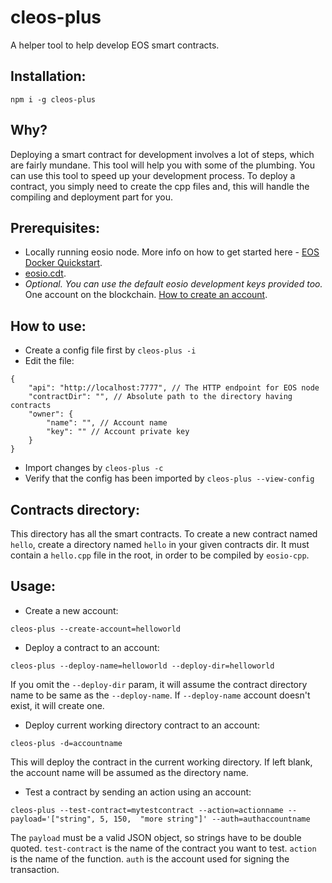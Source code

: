 # cleos-plus
A helper tool to help develop EOS smart contracts.

## Installation:

```
npm i -g cleos-plus
```

## Why?
Deploying a smart contract for development involves a lot of steps, which are fairly mundane. This tool will help you with some of the plumbing. 
You can use this tool to speed up your development process. To deploy a contract, you simply need to create the cpp files and, this will handle the compiling and deployment part for you.

## Prerequisites:
- Locally running eosio node. More info on how to get started here - [EOS Docker Quickstart](https://developers.eos.io/eosio-nodeos/docs/docker-quickstart).
- [eosio.cdt](https://github.com/EOSIO/eosio.cdt).
- *Optional. You can use the default eosio development keys provided too.* One account on the blockchain. [How to create an account](https://developers.eos.io/eosio-home/docs/accounts-1).


## How to use:
- Create a config file first by `cleos-plus -i`
- Edit the file: 
```
{
    "api": "http://localhost:7777", // The HTTP endpoint for EOS node
    "contractDir": "", // Absolute path to the directory having contracts
    "owner": {
        "name": "", // Account name
        "key": "" // Account private key
    }
}
```
- Import changes by `cleos-plus -c`
- Verify that the config has been imported by `cleos-plus --view-config`

## Contracts directory:
This directory has all the smart contracts. To create a new contract named `hello`, create a directory named `hello` in your given contracts dir. It must contain a `hello.cpp` file in the root, in order to be compiled by `eosio-cpp`.

## Usage:
- Create a new account:
```
cleos-plus --create-account=helloworld
```

- Deploy a contract to an account:
```
cleos-plus --deploy-name=helloworld --deploy-dir=helloworld
```
If you omit the `--deploy-dir` param, it will assume the contract directory name to be same as the `--deploy-name`.
If `--deploy-name` account doesn't exist, it will create one.

- Deploy current working directory contract to an account:
```
cleos-plus -d=accountname
```
This will deploy the contract in the current working directory. If left blank, the account name will be assumed as the directory name.

- Test a contract by sending an action using an account:
```
cleos-plus --test-contract=mytestcontract --action=actionname --payload='["string", 5, 150,  "more string"]' --auth=authaccountname
```
The `payload` must be a valid JSON object, so strings have to be double quoted. 
`test-contract` is the name of the contract you want to test.
`action` is the name of the function.
`auth` is the account used for signing the transaction.



